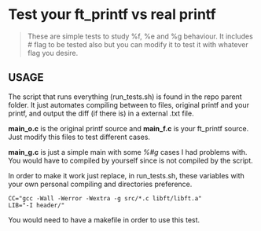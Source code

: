 # Test your ft_printf vs real printf

> These are simple tests to study %f, %e and %g behaviour.
It includes # flag to be tested also but you can modify it to test it with whatever flag you desire.

## USAGE
The script that runs everything (run_tests.sh) is found in the repo parent folder. It just automates compiling between to files, original printf and your printf, and output the diff (if there is)
in a external .txt file.

**main_o.c** is the original printf source and **main_f.c** is your ft_printf source. Just modify this files to test different cases.

**main_g.c** is just a simple main with some *%#g* cases I had problems with. You would have to compiled by yourself since is not compiled by the script. 

In order to make it work just replace, in run_tests.sh, these variables with your own personal compiling and directories preference.

```
CC="gcc -Wall -Werror -Wextra -g src/*.c libft/libft.a" 
LIB="-I header/"
```

You would need to have a makefile in order to use this test.
